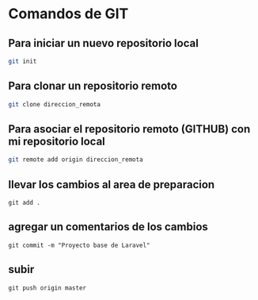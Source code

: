 # Comandos de GIT

## Para iniciar un nuevo repositorio local
``` bash
git init
```

## Para clonar un repositorio remoto
``` bash
git clone direccion_remota
```
## Para asociar el repositorio remoto (GITHUB) con mi repositorio local
```bash
git remote add origin direccion_remota
```
## llevar los cambios al area de preparacion
```
git add .
```
## agregar un comentarios de los cambios
```
git commit -m "Proyecto base de Laravel"
```
## subir
```
git push origin master
```
